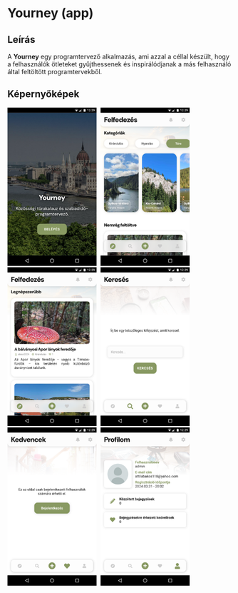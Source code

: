 # Yourney (app)

## Leírás

A **Yourney** egy programtervező alkalmazás, ami azzal a céllal készült, hogy a felhasználók ötleteket gyűjthessenek és inspirálódjanak a más felhasználó által feltöltött programtervekből.

## Képernyőképek
<img src="documents/screenshots/page_2_landing.png" width="200" height="auto" style="display: inline-block; margin-right: 5px;">
<img src="documents/screenshots/page_3_1_1_home_explore.png" width="200" height="auto" style="display: inline-block; margin-right: 5px;">
<img src="documents/screenshots/page_3_1_2_home_explore.png" width="200" height="auto" style="display: inline-block; margin-right: 5px;">
<img src="documents/screenshots/page_3_2_home_seach.png" width="200" height="auto" style="display: inline-block; margin-right: 5px;">
<img src="documents/screenshots/page_3_4_2_home_favourites.png" width="200" height="auto" style="display: inline-block; margin-right: 5px;">
<img src="documents/screenshots/page_3_5_profile.png" width="200" height="auto" style="display: inline-block; margin-right: 5px;">
